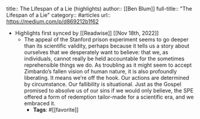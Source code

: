 title:: The Lifespan of a Lie (highlights)
author:: [[Ben Blum]]
full-title:: "The Lifespan of a Lie"
category:: #articles
url:: https://medium.com/p/d869212b1f62

- Highlights first synced by [[Readwise]] [[Nov 18th, 2022]]
	- The appeal of the Stanford prison experiment seems to go deeper than its scientific validity, perhaps because it tells us a story about ourselves that we desperately want to believe: that we, as individuals, cannot really be held accountable for the sometimes reprehensible things we do. As troubling as it might seem to accept Zimbardo’s fallen vision of human nature, it is also profoundly liberating. It means we’re off the hook. Our actions are determined by circumstance. Our fallibility is situational. Just as the Gospel promised to absolve us of our sins if we would only believe, the SPE offered a form of redemption tailor-made for a scientific era, and we embraced it.
		- **Tags**: #[[favorite]]